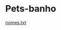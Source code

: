 # Pets-banho
[nomes.txt](https://github.com/theokkkk1/Pets-banho/files/12602488/nomes.txt)









